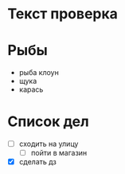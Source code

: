 # Текст проверка

# Рыбы
* рыба клоун
* щука
* карась
# Список дел
* [ ] сходить на улицу
    * [ ] пойти в магазин
* [x] сделать дз
